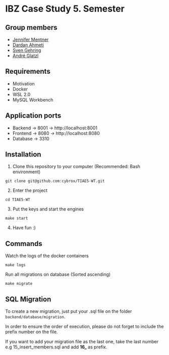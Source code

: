 # IBZ Case Study 5. Semester

## Group members
- [Jennifer Mentner](https://github.com/JenniferSusann)
- [Dardan Ahmeti](https://github.com/dardii)
- [Sven Gehring](https://github.com/cybrox)
- [André Glatzl](https://github.com/glaand)

## Requirements
- Motivation
- Docker
- WSL 2.0
- MySQL Workbench

## Application ports
- Backend -> 8001 -> http://localhost:8001
- Frontend -> 8080 -> http://localhost:8080
- Database -> 3310

## Installation

1. Clone this repository to your computer (Recommended: Bash environment)
```
git clone git@github.com:cybrox/TIAE5-WT.git
```

2. Enter the project
```
cd TIAE5-WT
```

3. Put the keys and start the engines
```
make start
```

4. Have fun :)

## Commands

Watch the logs of the docker containers
```
make logs
```

Run all migrations on database (Sorted ascending)
```
make migrate
```

## SQL Migration

To create a new migration, just put your .sql file on the folder `backend/database/migration`.      

In order to ensure the order of execution, please do not forget to include the prefix number on the file.  

If you want to add your migration file as the last one, take the last number e.g 15_insert_members.sql and add **16_** as prefix.
